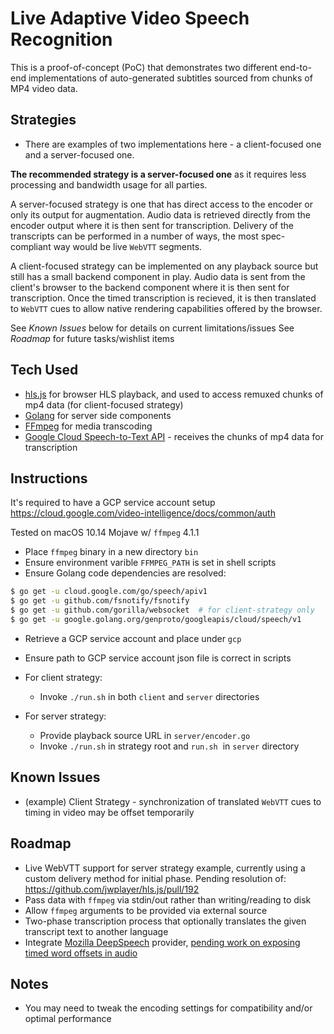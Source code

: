 # Live Adaptive Video Speech Recognition

This is a proof-of-concept (PoC) that demonstrates two different end-to-end implementations of auto-generated subtitles sourced from chunks of MP4 video data.

## Strategies
- There are examples of two implementations here - a client-focused one and a server-focused one.

**The recommended strategy is a server-focused one** as it requires less processing and bandwidth usage for all parties.

A server-focused strategy is one that has direct access to the encoder or only its output for augmentation. Audio data is retrieved directly from the encoder output where it is then sent for transcription. Delivery of the transcripts can be performed in a number of ways, the most spec-compliant way would be live `WebVTT` segments.

A client-focused strategy can be implemented on any playback source but still has a small backend component in play. Audio data is sent from the client's browser to the backend component where it is then sent for transcription. Once the timed transcription is recieved, it is then translated to `WebVTT` cues to allow native rendering capabilities offered by the browser.

See *Known Issues* below for details on current limitations/issues
See *Roadmap* for future tasks/wishlist items

## Tech Used
- [hls.js](https://github.com/video-dev/hls.js) for browser HLS playback, and used to access remuxed chunks of mp4 data (for client-focused strategy)
- [Golang](https://golang.org/) for server side components
- [FFmpeg](https://ffmpeg.org/) for media transcoding
- [Google Cloud Speech-to-Text API](https://cloud.google.com/speech-to-text/) - receives the chunks of mp4 data for transcription

## Instructions
It's required to have a GCP service account setup
https://cloud.google.com/video-intelligence/docs/common/auth

Tested on macOS 10.14 Mojave w/ `ffmpeg` 4.1.1

- Place `ffmpeg` binary in a new directory `bin`
- Ensure environment varible `FFMPEG_PATH` is set in shell scripts
- Ensure Golang code dependencies are resolved:
```sh
$ go get -u cloud.google.com/go/speech/apiv1
$ go get -u github.com/fsnotify/fsnotify
$ go get -u github.com/gorilla/websocket  # for client-strategy only
$ go get -u google.golang.org/genproto/googleapis/cloud/speech/v1
```

- Retrieve a GCP service account and place under `gcp`
- Ensure path to GCP service account json file is correct in scripts

- For client strategy:
  - Invoke `./run.sh` in both `client` and `server` directories

- For server strategy:
  - Provide playback source URL in `server/encoder.go`
  - Invoke `./run.sh` in strategy root and `run.sh`  in `server` directory

## Known Issues
- (example) Client Strategy - synchronization of translated `WebVTT` cues to timing in video may be offset temporarily

## Roadmap
- Live WebVTT support for server strategy example, currently using a custom delivery method for initial phase.
Pending resolution of: https://github.com/jwplayer/hls.js/pull/192
- Pass data with `ffmpeg` via stdin/out rather than writing/reading to disk
- Allow `ffmpeg` arguments to be provided via external source
- Two-phase transcription process that optionally translates the given transcript text to another language
- Integrate [Mozilla DeepSpeech](https://github.com/mozilla/DeepSpeech) provider, [pending work on exposing timed word offsets in audio](https://discourse.mozilla.org/t/speech-to-text-json-result-with-time-per-word/32681)

## Notes
- You may need to tweak the encoding settings for compatibility and/or optimal performance
